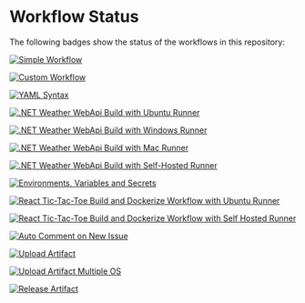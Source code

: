 # Workflow Status

The following badges show the status of the workflows in this repository:

[![Simple Workflow](https://github.com/prasadhonrao/github-actions-workshop/actions/workflows/simple-workflow.yml/badge.svg)](https://github.com/prasadhonrao/github-actions-workshop/actions/workflows/simple-workflow.yml)

[![Custom Workflow](https://github.com/prasadhonrao/github-actions-workshop/actions/workflows/custom-workflow.yml/badge.svg)](https://github.com/prasadhonrao/github-actions-workshop/actions/workflows/custom-workflow.yml)

[![YAML Syntax](https://github.com/prasadhonrao/github-actions-workshop/actions/workflows/yaml-syntax.yml/badge.svg)](https://github.com/prasadhonrao/github-actions-workshop/actions/workflows/yaml-syntax.yml)

[![.NET Weather WebApi Build with Ubuntu Runner](https://github.com/prasadhonrao/github-actions-workshop/actions/workflows/dotnet-weather-webapi-build-ubntu-runner.yml/badge.svg)](https://github.com/prasadhonrao/github-actions-workshop/actions/workflows/dotnet-weather-webapi-build-ubntu-runner.yml)

[![.NET Weather WebApi Build with Windows Runner](https://github.com/prasadhonrao/github-actions-workshop/actions/workflows/dotnet-weather-webapi-build-windows-runner.yml/badge.svg)](https://github.com/prasadhonrao/github-actions-workshop/actions/workflows/dotnet-weather-webapi-build-windows-runner.yml)

[![.NET Weather WebApi Build with Mac Runner](https://github.com/prasadhonrao/github-actions-workshop/actions/workflows/dotnet-weather-webapi-build-mac-runner.yml/badge.svg)](https://github.com/prasadhonrao/github-actions-workshop/actions/workflows/dotnet-weather-webapi-build-mac-runner.yml)

[![.NET Weather WebApi Build with Self-Hosted Runner](https://github.com/prasadhonrao/github-actions-workshop/actions/workflows/dotnet-weather-webapi-build-self-hosted-runner.yml/badge.svg)](https://github.com/prasadhonrao/github-actions-workshop/actions/workflows/dotnet-weather-webapi-build-self-hosted-runner.yml)

[![Environments, Variables and Secrets](https://github.com/prasadhonrao/github-actions-workshop/actions/workflows/environments-variables-and-secrets.yml/badge.svg)](https://github.com/prasadhonrao/github-actions-workshop/actions/workflows/environments-variables-and-secrets.yml)

[![React Tic-Tac-Toe Build and Dockerize Workflow with Ubuntu Runner](https://github.com/prasadhonrao/github-actions-workshop/actions/workflows/react-tic-tac-toe-build-dockerize-ubuntu-runner.yml/badge.svg)](https://github.com/prasadhonrao/github-actions-workshop/actions/workflows/react-tic-tac-toe-build-dockerize-ubuntu-runner.yml)

[![React Tic-Tac-Toe Build and Dockerize Workflow with Self Hosted Runner](https://github.com/prasadhonrao/github-actions-workshop/actions/workflows/react-tic-tac-toe-build-dockerize-self-hosted-runner.yml/badge.svg)](https://github.com/prasadhonrao/github-actions-workshop/actions/workflows/react-tic-tac-toe-build-dockerize-self-hosted-runner.yml)

[![Auto Comment on New Issue](https://github.com/prasadhonrao/github-actions-workshop/actions/workflows/auto-comment-on-new-issue-using-github-script.yml/badge.svg)](https://github.com/prasadhonrao/github-actions-workshop/actions/workflows/auto-comment-on-new-issue-using-github-script.yml)

[![Upload Artifact](https://github.com/prasadhonrao/github-actions-workshop/actions/workflows/upload-artifact.yml/badge.svg)](https://github.com/prasadhonrao/github-actions-workshop/actions/workflows/upload-artifact.yml)

[![Upload Artifact Multiple OS](https://github.com/prasadhonrao/github-actions-workshop/actions/workflows/upload-artifact-multiple-os.yml/badge.svg)](https://github.com/prasadhonrao/github-actions-workshop/actions/workflows/upload-artifact-multiple-os.yml)

[![Release Artifact](https://github.com/prasadhonrao/github-actions-workshop/actions/workflows/release-artifact.yml/badge.svg)](https://github.com/prasadhonrao/github-actions-workshop/actions/workflows/release-artifact.yml)
